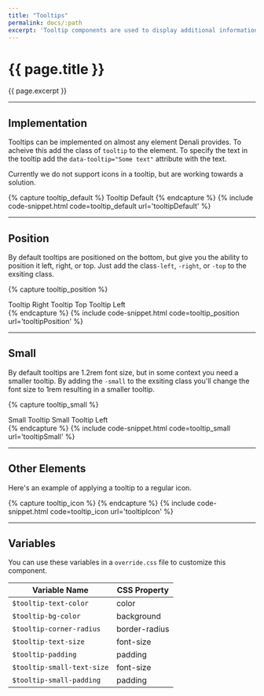 ```yaml
---
title: "Tooltips"
permalink: docs/:path
excerpt: 'Tooltip components are used to display additional information when a user hovers, focuses, or taps on the element.'
---
```


# {{ page.title }}

{{ page.excerpt }}

***

## Implementation
Tooltips can be implemented on almost any element Denali provides. To acheive this add the class of `tooltip` to the element. To specify the text in the tooltip add the `data-tooltip="Some text"` attribute with the text.

Currently we do not support icons in a tooltip, but are working towards a solution.

{% capture tooltip_default %}
<span class="link d-tooltip" data-tooltip="I’m the tooltip text.">Tooltip Default</span>
{% endcapture %}
{% include code-snippet.html code=tooltip_default url='tooltipDefault' %}

***

## Position
By default tooltips are positioned on the bottom, but give you the ability to position it left, right, or top. Just add the class`-left`, `-right`, or `-top` to the exsiting class.

{% capture tooltip_position %}
<div class="flex space-between m-t-40">
    <span class="link d-tooltip-right" data-tooltip="I’m the right tooltip.">Tooltip Right</span>
    <span class="link d-tooltip-top" data-tooltip="I’m the top tooltip.">Tooltip Top</span>
    <span class="link d-tooltip-left" data-tooltip="I’m the left tooltip.">Tooltip Left</span>
</div>
{% endcapture %}
{% include code-snippet.html code=tooltip_position url='tooltipPosition' %}

***

## Small
By default tooltips are 1.2rem font size, but in some context you need a smaller tooltip. By adding the `-small` to the exsiting class you'll change the font size to 1rem resulting in a smaller tooltip. 

{% capture tooltip_small %}
<div class="flex space-between">
    <span class="link d-tooltip-small" data-tooltip="I’m the small tooltip.">Small Tooltip</span>
    <span class="link d-tooltip-left-small" data-tooltip="I’m the left small tooltip.">Small Tooltip Left</span>
</div>
{% endcapture %}
{% include code-snippet.html code=tooltip_small url='tooltipSmall' %}

***

## Other Elements
Here's an example of applying a tooltip to a regular icon.

{% capture tooltip_icon %}
<i class="d-icon d-user-profile-circle is-medium d-tooltip-small" data-tooltip="Profile"></i>
{% endcapture %}
{% include code-snippet.html code=tooltip_icon url='tooltipIcon' %}

***

## Variables
You can use these variables in a `override.css` file to customize this component.

|Variable Name|CSS Property|
| - | - |
|`$tooltip-text-color`|color|
|`$tooltip-bg-color`|background|
|`$tooltip-corner-radius`|border-radius|
|`$tooltip-text-size`|font-size|
|`$tooltip-padding`|padding|
|`$tooltip-small-text-size`|font-size|
|`$tooltip-small-padding`|padding|